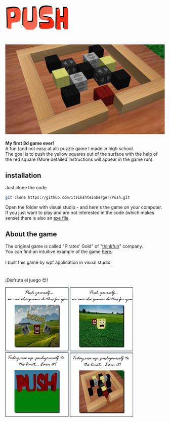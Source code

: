 # <img src="https://github.com/itsikshteinberger/Push/blob/main/Push/Push/Images/logo.png" alt="drawing" height ="80" width="200"/>
<br/>![](https://github.com/itsikshteinberger/Push/blob/main/Push/Push/Images/screen.jpg)
<br/><br/>
__My first 3d game ever!__<br/>
A fun (and not easy at all) puzzle game I made in high school. <br/>
The goal is to push the yellow squares out of the surface with the help of the red square (More detailed instructions will appear in the game run). <br/>
## installation
Just clone the code
```bash
git clone https://github.com/itsikshteinberger/Push.git
```
Open the folder with visual studio - and here's the game on your computer.<br/>
If you just want to play and are not interested in the code (which makes sense) there is also an [exe file](https://github.com/itsikshteinberger/Push/blob/main/Push/Push/bin/Debug/Push.exe).

## About the game
The original game is called "Pirates' Gold" of "[thinkfun](https://www.thinkfun.com/)" company.<br/>
You can find an intuitive example of the game [here](https://www.youtube.com/watch?v=fAJL8ChZZDI&ab_channel=ThinkFunGameClub).<br/><br/>
I built this game by wpf application in visual studio.
# 
¡Disfruta el juego :heart_eyes:!
<p float="left">
  <img src="https://github.com/itsikshteinberger/Push/blob/main/Push/Push/Images/card1.jpg" width="200" />
  <img src="https://github.com/itsikshteinberger/Push/blob/main/Push/Push/Images/card2.jpg" width="200" /> 
  <img src="https://github.com/itsikshteinberger/Push/blob/main/Push/Push/Images/card3.jpg" width="200" />
  <img src="https://github.com/itsikshteinberger/Push/blob/main/Push/Push/Images/card4.jpg" width="200" />
</p>
